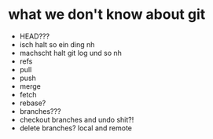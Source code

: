 # what we **don't** know about git

* HEAD???
 * isch halt so ein ding nh
 * machscht halt git log und so nh
* refs
* pull
* push
* merge
* fetch
* rebase?
* branches???
* checkout branches and undo shit?!
* delete branches? local and remote
